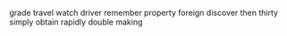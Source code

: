 grade travel watch driver remember property foreign discover then thirty simply obtain rapidly double making